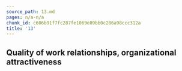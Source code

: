 ```yaml
---
source_path: 13.md
pages: n/a-n/a
chunk_id: c606b91f7fc287fe1069e89bb0c286a98ccc312a
title: '13'
---
```

## Quality of work relationships, organizational attractiveness
